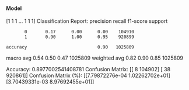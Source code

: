#### Model
[1 1 1 ... 1 1 1]
Classification Report:
              precision    recall  f1-score   support

           0       0.17      0.00      0.00    104910
           1       0.90      1.00      0.95    920899

    accuracy                           0.90   1025809
   macro avg       0.54      0.50      0.47   1025809
weighted avg       0.82      0.90      0.85   1025809

Accuracy: 0.8977002541408781
Confusion Matrix:
[[     8 104902]
 [    38 920861]]
Confusion Matrix (%):
[[7.79872276e-04 1.02262702e+01]
 [3.70439331e-03 8.97692455e+01]]

